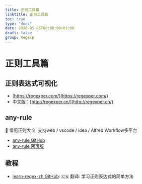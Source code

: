 ```yaml
---
title: 正则工具篇
linktitle: 正则工具篇
toc: true
type: "docs"
date: 2020-05-05T00:00:00+01:00
draft: false
group: Regexp
---
```


# 正则工具篇

## 正则表达式可视化

- [https://regexper.com/](https://regexper.com/)
- 中文版：[http://regexper.cn/](http://regexper.cn/)

## any-rule

🦕 常用正则大全, 支持web / vscode / idea / Alfred Workflow多平台

- [any-rule GitHub](https://github.com/any86/any-rule)
- [any-rule 网页版](https://any86.github.io/any-rule/)

## 教程

- [learn-regex-zh GitHub](https://github.com/cdoco/learn-regex-zh): 🇨🇳 翻译: 学习正则表达式的简单方法